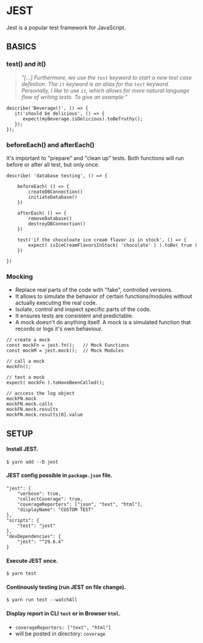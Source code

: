 # JEST
Jest is a popular test framework for JavaScript.

## BASICS

### test() and it()
> _"[...] Furthermore, we use the `test` keyword to start a new test case definition. The `it` keyword is an alias for the `test` keyword. Personally, I like to use `it`, which allows for more natural language flow of writing tests. To give an example:"_

```
describe('Beverage()', () => {
   it('should be delicious', () => {
      expect(myBeverage.isDelicious).toBeTruthy();
   });
});
```

### beforeEach() and afterEach()
It's important to "prepare" and "clean up" tests.
Both  functions will run before or after all test, but only once.
```
describe( 'database testing', () => {

	beforeEach( () => {
		createDBConnection()
		initiateDatabase()
	})

	afterEach( () => {
		removeDatabase()
		destroyDBConnection()
	})

	test('if the chocoloate ice cream flavor is in stock', () => {
		expect( isIceCreamFlavorsInStock( 'chocolate' ) ).toBe( true )
	})

})
```

### Mocking
- Replace real parts of the code with "fake", controlled versions.
- It allows to simulate the behavior of certain functions/modules without actually executing the real code.
- Isolate, control and inspect specific parts of the code.
- It ensures tests are consistent and predictable. 
- A mock doesn't do anything itself. A mock is a simulated function that records or logs it's own behaviour.
```
// create a mock
const mockFn = jest.fn();	// Mock Functions
const mockM = jest.mock();	// Mock Modules

// call a mock
mockFn();

// test a mock
expect( mockFn ).toHaveBeenCalled();

// acccess the log object
mockFN.mock
mockFN.mock.calls
mockFN.mock.results
mockFN.mock.results[0].value
```


## SETUP

#### Install JEST.
```
$ yarn add --D jest
```

#### JEST config possible in `package.json` file.
```
"jest": {
	"verbose": true,
	"collectCoverage": true,
	"coverageReporters": ["json", "text", "html"],
	"displayName": "CUSTOM TEST"
},
"scripts": {
	"test": "jest"
},
"devDependencies": {
	"jest": "^29.6.4"
}
```

#### Execute JEST once.
```
$ yarn test
```

#### Continously testing (run JEST on file change).
```
$ yarn run test --watchAll
```

#### Display report in CLI `test` or in Browser `html`.
+ `coverageReporters: ["text", "html"]`
+ will be posted in directory: `coverage`